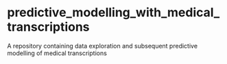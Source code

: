 # predictive_modelling_with_medical_transcriptions
A repository containing data exploration and subsequent predictive modelling of medical transcriptions
